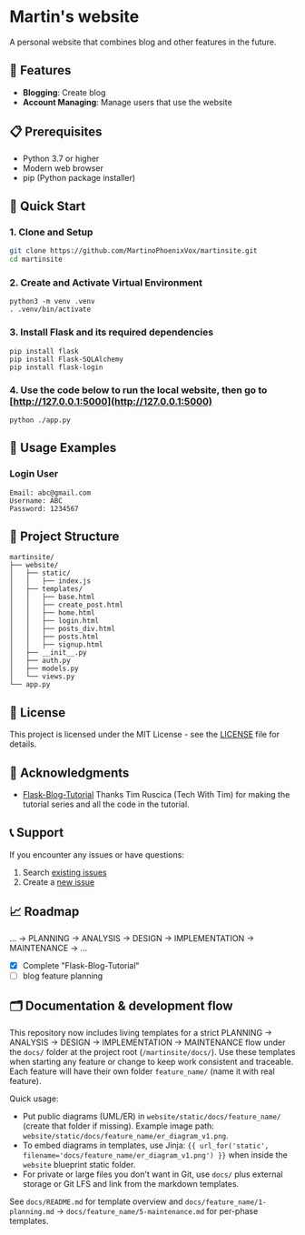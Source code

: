 # Martin's website

A personal website that combines blog and other features in the future.

## 🌟 Features

- **Blogging**: Create blog
- **Account Managing**: Manage users that use the website

## 📋 Prerequisites

- Python 3.7 or higher
- Modern web browser
- pip (Python package installer)

## 🚀 Quick Start

### 1. Clone and Setup

```bash
git clone https://github.com/MartinoPhoenixVox/martinsite.git
cd martinsite
```

### 2. Create and Activate Virtual Environment

```python3
python3 -m venv .venv
. .venv/bin/activate
```

### 3. Install Flask and its required dependencies

```python3
pip install flask
pip install Flask-SQLAlchemy
pip install flask-login
```

### 4. Use the code below to run the local website, then go to [http://127.0.0.1:5000](http://127.0.0.1:5000)

```python3
python ./app.py
```

## 🎯 Usage Examples

### Login User

``` Login User
Email: abc@gmail.com
Username: ABC
Password: 1234567
```

## 📁 Project Structure

``` Project Structure
martinsite/
├── website/
│   ├── static/
│   │   ├── index.js
│   ├── templates/
│   │   ├── base.html
│   │   ├── create_post.html
│   │   ├── home.html
│   │   ├── login.html
│   │   ├── posts_div.html
│   │   ├── posts.html
│   │   ├── signup.html
│   ├── __init__.py
│   ├── auth.py
│   ├── models.py
│   └── views.py
└── app.py
```

## 📝 License

This project is licensed under the MIT License - see the [LICENSE](LICENSE) file for details.

## 🙏 Acknowledgments

- [Flask-Blog-Tutorial](https://github.com/techwithtim/Flask-Blog-Tutorial) Thanks Tim Ruscica (Tech With Tim) for making the tutorial series and all the code in the tutorial.

## 📞 Support

If you encounter any issues or have questions:

1. Search [existing issues](https://github.com/MartinoPhoenixVox/martinsite/issues)
2. Create a [new issue](https://github.com/MartinoPhoenixVox/martinsite/issues/new)

## 📈 Roadmap

... &rarr; PLANNING &rarr; ANALYSIS &rarr; DESIGN &rarr; IMPLEMENTATION &rarr; MAINTENANCE &rarr; ...

- [x] Complete "Flask-Blog-Tutorial"
- [ ] blog feature planning

## 🗂 Documentation & development flow

This repository now includes living templates for a strict PLANNING → ANALYSIS → DESIGN → IMPLEMENTATION → MAINTENANCE flow under the `docs/` folder at the project root (`/martinsite/docs/`). Use these templates when starting any feature or change to keep work consistent and traceable. Each feature will have their own folder `feature_name/` (name it with real feature).

Quick usage:

- Put public diagrams (UML/ER) in `website/static/docs/feature_name/` (create that folder if missing). Example image path: `website/static/docs/feature_name/er_diagram_v1.png`.
- To embed diagrams in templates, use Jinja: `{{ url_for('static', filename='docs/feature_name/er_diagram_v1.png') }}` when inside the `website` blueprint static folder.
- For private or large files you don't want in Git, use `docs/` plus external storage or Git LFS and link from the markdown templates.

See `docs/README.md` for template overview and `docs/feature_name/1-planning.md` → `docs/feature_name/5-maintenance.md` for per-phase templates.
